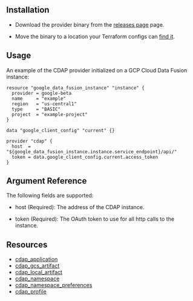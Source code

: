 ## Installation

-  Download the provider binary from the
   [releases page](https://github.com/GoogleCloudPlatform/terraform-provider-cdap/releases)
   page.

-  Move the binary to a location your Terraform configs can
   [find it](https://www.terraform.io/docs/configuration/providers.html#third-party-plugins).

## Usage

An example of the CDAP provider initialized on a GCP Cloud Data Fusion instance:

```
resource "google_data_fusion_instance" "instance" {
  provider = google-beta
  name     = "example"
  region   = "us-central1"
  type     = "BASIC"
  project  = "example-project"
}

data "google_client_config" "current" {}

provider "cdap" {
  host  = "${google_data_fusion_instance.instance.service_endpoint}/api/"
  token = data.google_client_config.current.access_token
}
```

## Argument Reference

The following fields are supported:

* host
  (Required):
  The address of the CDAP instance.

* token
  (Required):
  The OAuth token to use for all http calls to the instance.



## Resources

* [cdap_application](r/cdap_application.md)
* [cdap_gcs_artifact](r/cdap_gcs_artifact.md)
* [cdap_local_artifact](r/cdap_local_artifact.md)
* [cdap_namespace](r/cdap_namespace.md)
* [cdap_namespace_preferences](r/cdap_namespace_preferences.md)
* [cdap_profile](r/cdap_profile.md)
